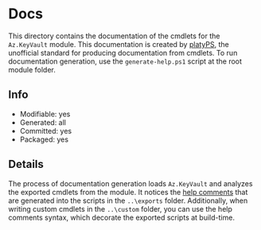 # Docs
This directory contains the documentation of the cmdlets for the `Az.KeyVault` module. This documentation is created by [platyPS](https://www.powershellgallery.com/packages/platyPS), the unofficial standard for producing documentation from cmdlets. To run documentation generation, use the `generate-help.ps1` script at the root module folder.

## Info
- Modifiable: yes
- Generated: all
- Committed: yes
- Packaged: yes

## Details
The process of documentation generation loads `Az.KeyVault` and analyzes the exported cmdlets from the module. It notices the [help comments](https://docs.microsoft.com/en-us/powershell/module/microsoft.powershell.core/about/about_comment_based_help) that are generated into the scripts in the `..\exports` folder. Additionally, when writing custom cmdlets in the `..\custom` folder, you can use the help comments syntax, which decorate the exported scripts at build-time.